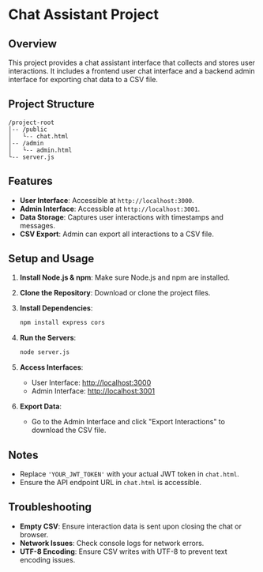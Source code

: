 # Chat Assistant Project

## Overview

This project provides a chat assistant interface that collects and stores user interactions. It includes a frontend user chat interface and a backend admin interface for exporting chat data to a CSV file.

## Project Structure

```
/project-root
│-- /public
│   └-- chat.html
│-- /admin
│   └-- admin.html
└-- server.js
```

## Features

- **User Interface**: Accessible at `http://localhost:3000`.
- **Admin Interface**: Accessible at `http://localhost:3001`.
- **Data Storage**: Captures user interactions with timestamps and messages.
- **CSV Export**: Admin can export all interactions to a CSV file.

## Setup and Usage

1. **Install Node.js & npm**: Make sure Node.js and npm are installed.

2. **Clone the Repository**: Download or clone the project files.

3. **Install Dependencies**:
   ```bash
   npm install express cors
   ```

4. **Run the Servers**:
   ```bash
   node server.js
   ```

5. **Access Interfaces**:
   - User Interface: [http://localhost:3000](http://localhost:3000)
   - Admin Interface: [http://localhost:3001](http://localhost:3001)

6. **Export Data**:
   - Go to the Admin Interface and click "Export Interactions" to download the CSV file.

## Notes

- Replace `'YOUR_JWT_TOKEN'` with your actual JWT token in `chat.html`.
- Ensure the API endpoint URL in `chat.html` is accessible.

## Troubleshooting

- **Empty CSV**: Ensure interaction data is sent upon closing the chat or browser.
- **Network Issues**: Check console logs for network errors.
- **UTF-8 Encoding**: Ensure CSV writes with UTF-8 to prevent text encoding issues.
